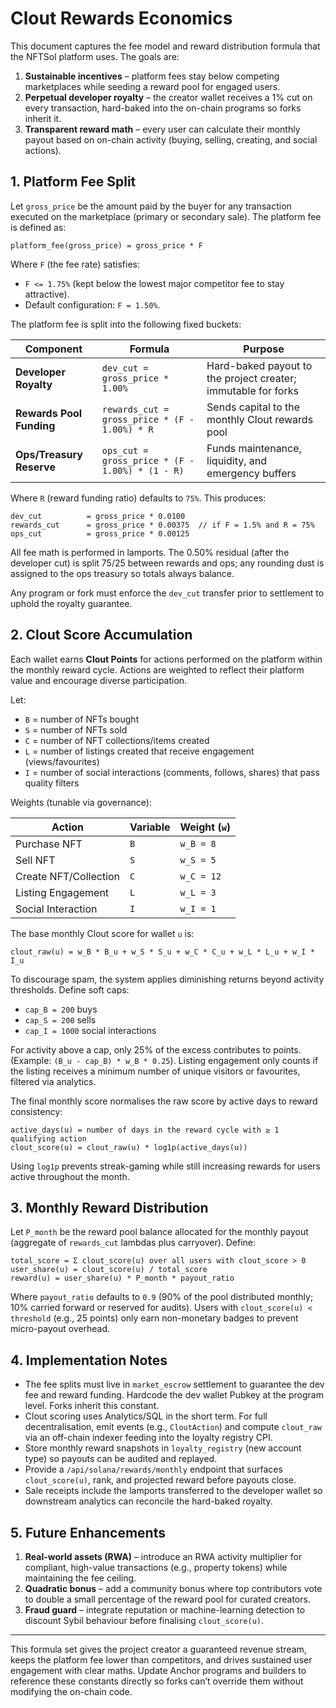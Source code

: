 # Clout Rewards Economics

This document captures the fee model and reward distribution formula that the
NFTSol platform uses. The goals are:

1. **Sustainable incentives** – platform fees stay below competing marketplaces
   while seeding a reward pool for engaged users.
2. **Perpetual developer royalty** – the creator wallet receives a 1% cut on
   every transaction, hard-baked into the on-chain programs so forks inherit it.
3. **Transparent reward math** – every user can calculate their monthly payout
   based on on-chain activity (buying, selling, creating, and social actions).

## 1. Platform Fee Split

Let `gross_price` be the amount paid by the buyer for any transaction executed
on the marketplace (primary or secondary sale). The platform fee is defined as:

```
platform_fee(gross_price) = gross_price * F
```

Where `F` (the fee rate) satisfies:

- `F <= 1.75%` (kept below the lowest major competitor fee to stay attractive).
- Default configuration: `F = 1.50%`.

The platform fee is split into the following fixed buckets:

| Component                  | Formula                                   | Purpose                                       |
|---------------------------|--------------------------------------------|-----------------------------------------------|
| **Developer Royalty**     | `dev_cut = gross_price * 1.00%`            | Hard-baked payout to the project creater; immutable for forks |
| **Rewards Pool Funding**  | `rewards_cut = gross_price * (F - 1.00%) * R` | Sends capital to the monthly Clout rewards pool |
| **Ops/Treasury Reserve**  | `ops_cut = gross_price * (F - 1.00%) * (1 - R)` | Funds maintenance, liquidity, and emergency buffers |

Where `R` (reward funding ratio) defaults to `75%`. This produces:

```
dev_cut          = gross_price * 0.0100
rewards_cut      = gross_price * 0.00375  // if F = 1.5% and R = 75%
ops_cut          = gross_price * 0.00125
```

All fee math is performed in lamports. The 0.50% residual (after the developer cut)
is split 75/25 between rewards and ops; any rounding dust is assigned to the ops
treasury so totals always balance.

Any program or fork must enforce the `dev_cut` transfer prior to settlement to
uphold the royalty guarantee.

## 2. Clout Score Accumulation

Each wallet earns **Clout Points** for actions performed on the platform within
the monthly reward cycle. Actions are weighted to reflect their platform value
and encourage diverse participation.

Let:

- `B` = number of NFTs bought
- `S` = number of NFTs sold
- `C` = number of NFT collections/items created
- `L` = number of listings created that receive engagement (views/favourites)
- `I` = number of social interactions (comments, follows, shares) that pass quality filters

Weights (tunable via governance):

| Action                | Variable | Weight (`w`) |
|-----------------------|----------|--------------|
| Purchase NFT          | `B`      | `w_B = 8`    |
| Sell NFT              | `S`      | `w_S = 5`    |
| Create NFT/Collection | `C`      | `w_C = 12`   |
| Listing Engagement    | `L`      | `w_L = 3`    |
| Social Interaction    | `I`      | `w_I = 1`    |

The base monthly Clout score for wallet `u` is:

```
clout_raw(u) = w_B * B_u + w_S * S_u + w_C * C_u + w_L * L_u + w_I * I_u
```

To discourage spam, the system applies diminishing returns beyond activity
thresholds. Define soft caps:

- `cap_B = 200` buys
- `cap_S = 200` sells
- `cap_I = 1000` social interactions

For activity above a cap, only 25% of the excess contributes to points. (Example: `(B_u - cap_B) * w_B * 0.25`). Listing engagement only counts if the listing receives a minimum number of unique visitors or favourites, filtered via analytics.

The final monthly score normalises the raw score by active days to reward
consistency:

```
active_days(u) = number of days in the reward cycle with ≥ 1 qualifying action
clout_score(u) = clout_raw(u) * log1p(active_days(u))
```

Using `log1p` prevents streak-gaming while still increasing rewards for users
active throughout the month.

## 3. Monthly Reward Distribution

Let `P_month` be the reward pool balance allocated for the monthly payout
(aggregate of `rewards_cut` lambdas plus carryover). Define:

```
total_score = Σ clout_score(u) over all users with clout_score > 0
user_share(u) = clout_score(u) / total_score
reward(u) = user_share(u) * P_month * payout_ratio
```

Where `payout_ratio` defaults to `0.9` (90% of the pool distributed monthly;
10% carried forward or reserved for audits). Users with `clout_score(u) < threshold` (e.g., 25 points) only earn non-monetary badges to prevent micro-payout overhead.

## 4. Implementation Notes

- The fee splits must live in `market_escrow` settlement to guarantee the dev fee and reward funding. Hardcode the dev wallet Pubkey at the program level. Forks inherit this constant.
- Clout scoring uses Analytics/SQL in the short term. For full decentralisation, emit events (e.g., `CloutAction`) and compute `clout_raw` via an off-chain indexer feeding into the loyalty registry CPI.
- Store monthly reward snapshots in `loyalty_registry` (new account type) so payouts can be audited and replayed.
- Provide a `/api/solana/rewards/monthly` endpoint that surfaces `clout_score(u)`, rank, and projected reward before payouts close.
- Sale receipts include the lamports transferred to the developer wallet so downstream analytics can reconcile the hard-baked royalty.

## 5. Future Enhancements

1. **Real-world assets (RWA)** – introduce an RWA activity multiplier for compliant, high-value transactions (e.g., property tokens) while maintaining the fee ceiling.
2. **Quadratic bonus** – add a community bonus where top contributors vote to double a small percentage of the reward pool for curated creators.
3. **Fraud guard** – integrate reputation or machine-learning detection to discount Sybil behaviour before finalising `clout_score(u)`.

---

This formula set gives the project creator a guaranteed revenue stream, keeps the platform fee lower than competitors, and drives sustained user engagement with clear maths. Update Anchor programs and builders to reference these constants directly so forks can’t override them without modifying the on-chain code. 
